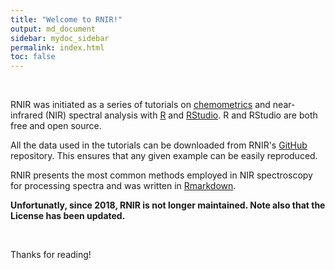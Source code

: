 ```yaml
---
title: "Welcome to RNIR!"
output: md_document
sidebar: mydoc_sidebar
permalink: index.html
toc: false
---
```


<br>

RNIR was initiated as a series of tutorials on [chemometrics](https://en.wikipedia.org/wiki/Chemometrics) and near-infrared (NIR) spectral analysis with [R](https://www.r-project.org/) and [RStudio](https://www.rstudio.com/). R and RStudio are both free and open source.

All the data used in the tutorials can be downloaded from RNIR's [GitHub](https://github.com/guifh/RNIR) repository. This ensures that any given example can be easily reproduced.

RNIR presents the most common methods employed in NIR spectroscopy for processing spectra and was written in [Rmarkdown](http://rmarkdown.rstudio.com/lesson-1.html).

**Unfortunatly, since 2018, RNIR is not longer maintained. Note also that the License has been updated.**

<br>

Thanks for reading!
